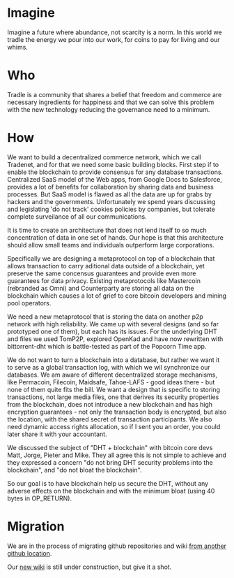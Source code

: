 Imagine
=======
Imagine a future where abundance, not scarcity is a norm. In this world we tradle the energy we pour into our work, for coins to pay for living and our whims.

Who
===
Tradle is a community that shares a belief that freedom and commerce are necessary ingredients for happiness and that we can solve this problem with the new technology reducing the governance need to a minimum.

How
===
We want to build a decentralized commerce network, which we call Tradenet, and for that we need some basic building blocks. First step if to enable the blockchain to provide consensus for any database transactions. Centralized SaaS model of the Web apps, from Google Docs to Salesforce, provides a lot of benefits for collaboration by sharing data and business processes. But SaaS model is flawed as all the data are up for grabs by hackers and the governments. Unfortunately we spend years discussing and legislating 'do not track' cookies policies by companies, but tolerate complete surveilance of all our communications.

It is time to create an architecture that does not lend itself to so much concentration of data in one set of hands. Our hope is that this architecture should allow small teams and individuals outperform large corporations.

Specifically we are designing a metaprotocol on top of a blockchain that allows transaction to carry aditional data outside of a blockchain, yet preserve the same concensus guarantees and provide even more guarantees for data privacy. Existing metaprotocols like Mastercoin (rebranded as Omni) and Counterparty are storing all data on the blockchain which causes a lot of grief to core bitcoin developers and mining pool operators.

We need a new metaprotocol that is storing the data on another p2p network with high reliability. We came up with several designs (and so far prototyped one of them), but each has its issues. For the underlying DHT and files we used TomP2P, explored OpenKad and have now rewritten with bittorrent-dht which is battle-tested as part of the Popcorn Time app.

We do not want to turn a blockchain into a database, but rather we want it to serve as a global transaction log, with which we wil synchronize our databases. We am aware of different decentralized storage mechanisms, like Permacoin, Filecoin, Maidsafe, Tahoe-LAFS - good ideas there - but none of them quite fits the bill. We want a design that is specific to storing transactions, not large media files, one that derives its security properties from the blockchain, does not introduce a new blockchain and has high encryption guarantees - not only the transaction body is encrypted, but also the location, with the shared secret of transaction participants. We also need dynamic access rights allocation, so if I sent you an order, you could later share it with your accountant.

We discussed the subject of "DHT + blockchain" with bitcoin core devs Matt, Jorge, Pieter and Mike. They all agree this is not simple to achieve and they expressed a concern "do not bring DHT security problems into the blockchain", and "do not bloat the blockchain".

So our goal is to have blockchain help us secure the DHT, without any adverse effects on the blockchain and with the minimum bloat (using 40 bytes in OP_RETURN).

Migration
=========
We are in the process of migrating github repositories and wiki [from another github location](github.com/urbien/tradle/wiki/A-starting-point).

Our [new wiki](https://github.com/tradle/about/wiki) is still under construction, but give it a shot.
